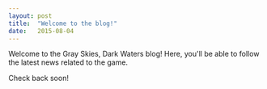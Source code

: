 ```yaml
---
layout: post
title:  "Welcome to the blog!"
date:   2015-08-04
---
```

Welcome to the Gray Skies, Dark Waters blog! Here, you'll be able to follow
the latest news related to the game.

Check back soon!